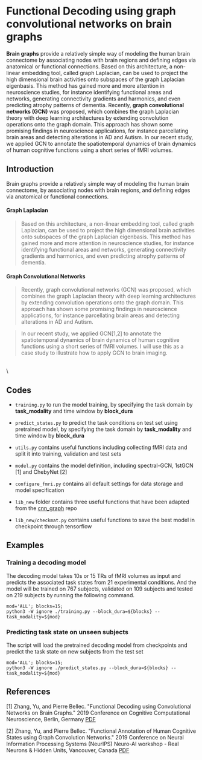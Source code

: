 

# Functional Decoding using graph convolutional networks on brain graphs
**Brain graphs** provide a relatively simple way of modeling the human brain connectome by associating nodes with brain regions and defining edges via anatomical or functional connections. Based on this architecture, a non-linear embedding tool, called graph Laplacian, can be used to project the high dimensional brain activities onto subspaces of the graph Laplacian eigenbasis. This method has gained more and more attention in neuroscience studies, for instance identifying functional areas and networks, generating connectivity gradients and harmonics, and even predicting atrophy patterns of dementia. Recently, **graph convolutional networks (GCN)** was proposed, which combines the graph Laplacian theory with deep learning architectures by extending convolution operations onto the graph domain. This approach has shown some promising findings in neuroscience applications, for instance parcellating brain areas and detecting alterations in AD and Autism. In our recent study, we applied GCN to annotate the spatiotemporal dynamics of brain dynamics of human cognitive functions using a short series of fMRI volumes. 


## Introduction
Brain graphs provide a relatively simple way of modeling the human brain connectome, by associating nodes with brain regions, and defining edges via anatomical or functional connections. 
#### Graph Laplacian
> Based on this architecture, a non-linear embedding tool, called graph Laplacian, can be used to project the high dimensional brain activities onto subspaces of the graph Laplacian eigenbasis.
This method has gained more and more attention in neuroscience studies, for instance identifying functional areas and networks, generating connectivity gradients and harmonics, and even predicting atrophy patterns of dementia. 
#### Graph Convolutional Networks
> Recently, graph convolutional networks (GCN) was proposed, which combines the graph Laplacian theory with deep learning architectures by extending convolution operations onto the graph domain. 
> This approach has shown some promising findings in neuroscience applications, for instance parcellating brain areas and detecting alterations in AD and Autism. 

> In our recent study, we applied GCN[1,2] to annotate the spatiotemporal dynamics of brain dynamics of human cognitive functions using a short series of fMRI volumes. 
I will use this as a case study to illustrate how to apply GCN to brain imaging.




\
\

## Codes
 * ```training.py``` to run the model training, by specifying the task domain by **task_modality** and time window by **block_dura**
 
  * ```predict_states.py``` to predict the task conditions on test set using pretrained model, by specifying the task domain by **task_modality** and time window by **block_dura**

 * ```utils.py``` contains useful functions including collecting fMRI data and split it into training, validation and test sets

 * ```model.py``` contains the model definition, including spectral-GCN, 1stGCN [1] and ChebyNet [2]

 * ```configure_fmri.py``` contains all default settings for data storage and model specification
 * ```lib_new``` folder contains three useful functions that have been adapted from the [cnn_graph](https://github.com/mdeff/cnn_graph.git) repo
 * ```lib_new/checkmat.py``` contains useful functions to save the best model in checkpoint through tensorflow

## Examples 
### Training a decoding model
The decoding model takes 10s or 15 TRs of fMRI volumes as input and predicts the associated task states from 21 experimental conditions. And the model will be trained on 767 subjects, validated on 109 subjects and tested on 219 subjects by running the following command.
```
mod='ALL'; blocks=15; 
python3 -W ignore ./training.py --block_dura=${blocks} --task_modality=${mod}
``` 
### Predicting task state on unseen subjects
The script will load the pretrained decoding model from checkpoints and predict the task state on new subjects from the test set
```
mod='ALL'; blocks=15; 
python3 -W ignore ./predict_states.py --block_dura=${blocks} --task_modality=${mod}
``` 


## References
<a id="1">[1]</a> Zhang, Yu, and Pierre Bellec. "Functional Decoding using Convolutional Networks on Brain Graphs." 2019 Conference on Cognitive Computational Neuroscience, Berlin, Germany [PDF](https://ccneuro.org/2019/proceedings/0001137.pdf)

<a id="2">[2]</a> Zhang, Yu, and Pierre Bellec. "Functional Annotation of Human Cognitive States using Graph Convolution Networks." 2019 Conference on Neural Information Processing Systems (NeurIPS) Neuro-AI workshop - Real Neurons & Hidden Units, Vancouver, Canada [PDF](https://openreview.net/pdf?id=HJenmmF8Ir)

